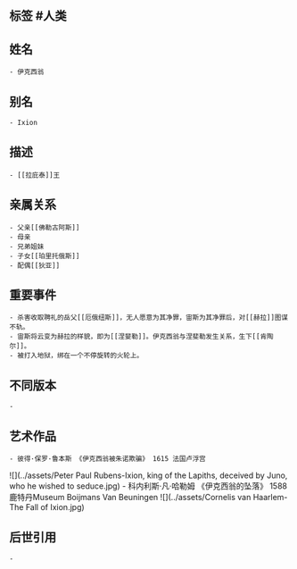 ## 标签  #人类
## 姓名
	- 伊克西翁
## 别名
	- Ixion
## 描述
	- [[拉庇泰]]王
## 亲属关系
	- 父亲[[佛勒古阿斯]]
	- 母亲
	- 兄弟姐妹
	- 子女[[珀里托俄斯]]
	- 配偶[[狄亚]]
## 重要事件
	- 杀害收取聘礼的岳父[[厄俄纽斯]]，无人愿意为其净罪，宙斯为其净罪后，对[[赫拉]]图谋不轨。
	- 宙斯将云变为赫拉的样貌，即为[[涅婓勒]]。伊克西翁与涅斐勒发生关系，生下[[肯陶尔]]。
	- 被打入地狱，绑在一个不停旋转的火轮上。
## 不同版本
	-
## 艺术作品
	- 彼得·保罗·鲁本斯 《伊克西翁被朱诺欺骗》 1615 法国卢浮宫
 ![](../assets/Peter Paul Rubens-Ixion, king of the Lapiths, deceived by Juno, who he wished to seduce.jpg)
	- 科内利斯·凡·哈勒姆 《伊克西翁的坠落》 1588 鹿特丹Museum Boijmans Van Beuningen
 ![](../assets/Cornelis van Haarlem-The Fall of Ixion.jpg)
## 后世引用
	-
